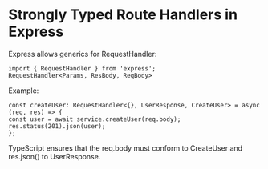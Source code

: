 # Strongly Typed Route Handlers in Express

Express allows generics for RequestHandler:
```
import { RequestHandler } from 'express';
RequestHandler<Params, ResBody, ReqBody>
```

Example:
```
const createUser: RequestHandler<{}, UserResponse, CreateUser> = async (req, res) => {
const user = await service.createUser(req.body);
res.status(201).json(user);
};
```
TypeScript ensures that the req.body must conform to CreateUser and res.json() to UserResponse.

